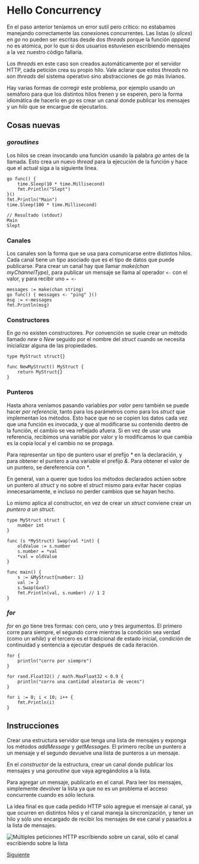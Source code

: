 # Hello Concurrency

En el paso anterior teníamos un error sutil pero crítico: no estabamos
manejando correctamente las conexiones concurrentes. Las listas (o
_slices_) en _go_ no pueden ser escritas desde dos _threads_ porque la
función _append_ no es atómica, por lo que si dos usuarios estuviesen
escribiendo mensajes a la vez nuestro código fallaría.

Los _threads_ en este caso son creados automáticamente por el servidor
HTTP, cada petición crea su propio hilo. Vale aclarar que estos
_threads_ no son _threads_ del sistema operativo sino abstracciones de
_go_ más livianos.

Hay varias formas de corregir este problema, por ejemplo usando un
semáforo para que los distintos hilos frenen y se esperen, pero la forma
idiomática de hacerlo en _go_ es crear un canal donde publicar los
mensajes y un _hilo_ que se encargue de ejecutarlos.

## Cosas nuevas

### _goroutines_

Los hilos se crean invocando una función usando la palabra _go_ antes de
la llamada. Esto crea un nuevo _thread_ para la ejecución de la función
y hace que el actual siga a la siguiente línea.

```golang
go func() {
	time.Sleep(10 * time.Millisecond)
	fmt.Println("Slept")
}()
fmt.Println("Main")
time.Sleep(100 * time.Millisecond)

// Resultado (stdout)
Main
Slept
```

### Canales

Los canales son la forma que se usa para comunicarse entre distintos
hilos. Cada canal tiene un tipo asociado que es el tipo de datos que
puede publicarse. Para crear un canal hay que llamar
_make(chan myChannelType)_, para publicar un mensaje se llama al
operador `<-` con el valor, y para recibir uno `= <-`

```golang
messages := make(chan string)
go func() { messages <- "ping" }()
msg := <-messages
fmt.Println(msg)
```

### Constructores

En _go_ no existen constructores. Por convención se suele crear un
método llamado _new_ o _New_ seguido por el nombre del _struct_ cuando
se necesita inicializar alguna de las propiedades.

```golang
type MyStruct struct{}

func NewMyStruct() MyStruct {
	return MyStruct{}
}
```

### Punteros

Hasta ahora veníamos pasando variables _por valor_ pero también se puede
hacer _por referencia_, tanto para los parámetros como para los
_struct_ que implementan los métodos. Esto hace que no se copien los datos
cada vez que una función es invocada, y que al modificarse su contenido
dentro de la función, el cambio se vea reflejado afuera.
Si en vez de usar una referencia, recibimos una variable por valor y lo
modificamos lo que cambia es la copia local y el cambio no se propaga.

Para representar un tipo de puntero usar el prefijo _\*_ en la
declaración, y para obtener el puntero a una variable el prefijo _&_.
Para obtener el valor de un puntero, se dereferencia con _\*_.

En general, van a querer que todos los métodos declarados actúen sobre un
puntero al _struct_ y no sobre el _struct_ mismo para evitar hacer copias
innecesariamente, e incluso no perder cambios que se hayan hecho.

Lo mismo aplica al constructor, en vez de crear un _struct_ conviene crear
un _puntero a un struct_.

```golang
type MyStruct struct {
	number int
}

func (s *MyStruct) Swap(val *int) {
	oldValue := s.number
	s.number = *val
	*val = oldValue
}

func main() {
	s := &MyStruct{number: 1}
	val := 2
	s.Swap(&val)
	fmt.Println(val, s.number) // 1 2
}
```

### _for_

_for_ en _go_ tiene tres formas: con cero, uno y tres argumentos. El
primero corre para siempre, el segundo corre mientras la condición sea
verdad (como un _while_) y el tercero es el tradicional de estado
inicial, condición de continuidad y sentencia a ejecutar después de cada
iteración.

```golang
for {
	println("corro por siempre")
}

for rand.Float32() / math.MaxFloat32 < 0.9 {
	println("corro una cantidad aleatoria de veces")
}

for i := 0; i < 10; i++ {
	fmt.Println(i)
}
```

## Instrucciones

Crear una estructura servidor que tenga una lista de mensajes y exponga
los métodos _addMessage_ y _getMessages_. El primero recibe un puntero a
un mensaje y el segundo devuelve una lista de punteros a un mensaje.

En el _constructor_ de la estructura, crear un canal donde publicar los
mensajes y una _goroutine_ que vaya agregándolos a la lista.

Para agregar un mensaje, publicarlo en el canal. Para leer los mensajes,
simplemente devolver la lista ya que no es un problema el acceso
concurrente cuando es sólo lectura.

La idea final es que cada pedido HTTP sólo agregue el mensaje al canal, ya
que ocurren en distintos hilos y el canal maneja la sincronización, y tener
un hilo y sólo uno encargado de recibir los mensajes de ese canal y pasarlos
a la lista de mensajes.

![Múltiples peticiones HTTP escribiendo sobre un canal, sólo el canal escribiendo sobre la lista](https://raw.githubusercontent.com/seppo0010/go-chat.workshop/master/05_HelloConcurrency/sincronizacion.png)

[Siguiente](../06_HelloMyErrors)
